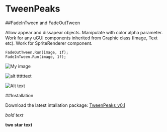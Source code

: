 # TweenPeaks


##FadeInTween and FadeOutTween

Allow appear and dissapear objects. Manipulate with color alpha parameter.
Work for any uGUI components inherited from Graphic class (Image, Text etc).
Work for SpriteRenderer component.

```
FadeOutTween.Run(image, 1f);
FadeInTween.Run(image, 1f);
```

![My image](http://nubick.github.com/temp/Character1.png)

![alt ttttttext](https://d13yacurqjgara.cloudfront.net/users/285475/screenshots/1418440/twisted.gif)

![Alt text](relative/path/to/img.jpg?raw=true "Title")

##Installation

Download the latest intallation package: [TweenPeaks_v0.1](Installation/TweenPeaks_v0.1.unitypackage)

*bold text*

**two star text**


